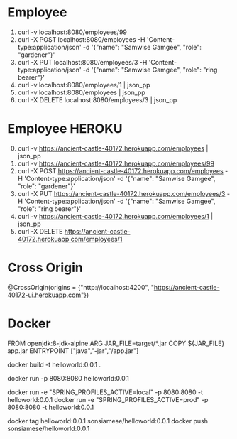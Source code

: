 # Employee
1. curl -v localhost:8080/employees/99
2. curl -X POST localhost:8080/employees -H 'Content-type:application/json' -d '{"name": "Samwise Gamgee", "role": "gardener"}'
3. curl -X PUT localhost:8080/employees/3 -H 'Content-type:application/json' -d '{"name": "Samwise Gamgee", "role": "ring bearer"}'
4. curl -v localhost:8080/employees/1 | json_pp
5. curl -v localhost:8080/employees | json_pp
6. curl -X DELETE localhost:8080/employees/3 | json_pp

# Employee HEROKU
0. curl -v https://ancient-castle-40172.herokuapp.com/employees | json_pp
1. curl -v https://ancient-castle-40172.herokuapp.com/employees/99
2. curl -X POST https://ancient-castle-40172.herokuapp.com/employees -H 'Content-type:application/json' -d '{"name": "Samwise Gamgee", "role": "gardener"}'
3. curl -X PUT https://ancient-castle-40172.herokuapp.com/employees/3 -H 'Content-type:application/json' -d '{"name": "Samwise Gamgee", "role": "ring bearer"}'
4. curl -v https://ancient-castle-40172.herokuapp.com/employees/1 | json_pp
5. curl -X DELETE https://ancient-castle-40172.herokuapp.com/employees/1

# Cross Origin
@CrossOrigin(origins = {"http://localhost:4200", "https://ancient-castle-40172-ui.herokuapp.com"})

# Docker
FROM openjdk:8-jdk-alpine
ARG JAR_FILE=target/*.jar
COPY ${JAR_FILE} app.jar
ENTRYPOINT ["java","-jar","/app.jar"]

docker build -t helloworld:0.0.1 .

docker run -p 8080:8080 helloworld:0.0.1

docker run -e "SPRING_PROFILES_ACTIVE=local" -p 8080:8080 -t helloworld:0.0.1
docker run -e "SPRING_PROFILES_ACTIVE=prod" -p 8080:8080 -t helloworld:0.0.1

docker tag helloworld:0.0.1 sonsiamese/helloworld:0.0.1
docker push sonsiamese/helloworld:0.0.1